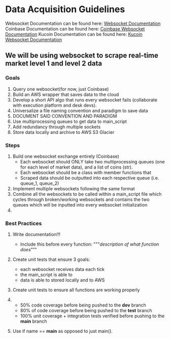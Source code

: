 # Data Acquisition Guidelines
Websocket Documentation can be found here: [Websocket Documentation](https://websockets.readthedocs.io/en/stable/)
Coinbase Documentation can be found here: [Coinbase Websocket Documentation](https://docs.cloud.coinbase.com/prime/docs/websocket-feed)
Kucoin Documentation can be found here: [Kucoin Websocket Documentation](https://docs.kucoin.com/#apply-connect-token)
## We will be using websocket to scrape real-time market level 1 and level 2 data
### Goals
1. Query one websocket(for now, just Coinbase)
2. Build an AWS wrapper that saves data to the cloud
3. Develop a short API algo that runs every websocket fails (collaborate with execution platform and desk devs).
4. Universalize a file naming convention and paradigm to save data
5. DOCUMENT SAID CONVENTION AND PARADIGM
6. Use multiprocessing queues to get data to main_script
7. Add redundancy through multiple sockets
8. Store data locally and archive to AWS S3 Glacier

### Steps
1. Build one websocket exchange entirely (Coinbase)
    * Each websocket should ONLY take two multiprocessing queues (one for each level of market data), and a list of coins (str).
    * Each websocket should be a class with member functions that 
    * Scraped data should be outputted into each respective queue (i.e. queue_1, queue_2)
2. Implement multiple websockets following the same format
3. Combine all the websockets to be called within a main_script file which cycles through broken/working websockets and contains the two queues which will be inputted into every websocket initialization
5. 
### Best Practices
1. Write documentation!!!
    * Include this before every function: """*description of what function does*"""
2. Create unit tests that ensure 3 goals:
    * each websocket receives data each tick
    * the main_script is able to 
    * data is able to stored locally and to AWS
2. Create unit tests to ensure all functions are working properly

3. 
    * 50% code coverage before being pushed to the **dev** branch
    * 80% of code coverage before being pushed to the **test** branch
    * 100% unit coverage + integration tests verified before pushing to the **main** branch

4. Use if name == __main__ as opposed to just main(). 

